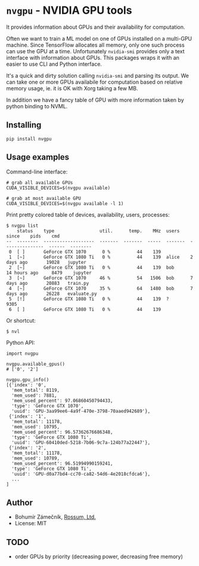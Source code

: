 # `nvgpu` - NVIDIA GPU tools

It provides information about GPUs and their availability for computation.

Often we want to train a ML model on one of GPUs installed on a multi-GPU
machine. Since TensorFlow allocates all memory, only one such process can
use the GPU at a time. Unfortunately `nvidia-smi` provides only a text
interface with information about GPUs. This packages wraps it with an
easier to use CLI and Python interface.

It's a quick and dirty solution calling `nvidia-smi` and parsing its output.
We can take one or more GPUs availabile for computation based on relative
memory usage, ie. it is OK with Xorg taking a few MB.

In addition we have a fancy table of GPU with more information taken by
python binding to NVML.

## Installing

```
pip install nvgpu
```

## Usage examples

Command-line interface:

```
# grab all available GPUs
CUDA_VISIBLE_DEVICES=$(nvgpu available)

# grab at most available GPU
CUDA_VISIBLE_DEVICES=$(nvgpu available -l 1)
```

Print pretty colored table of devices, availability, users, processes:

```
$ nvgpu list
    status    type                 util.      temp.    MHz  users    since    pids    cmd
--  --------  -------------------  -------  -------  -----  -------  ---------------  ------  --------
 0  [ ]       GeForce GTX 1070      0 %          44    139                          
 1  [~]       GeForce GTX 1080 Ti   0 %          44    139  alice    2 days ago       19028   jupyter
 2  [~]       GeForce GTX 1080 Ti   0 %          44    139  bob      14 hours ago     8479    jupyter
 3  [~]       GeForce GTX 1070     46 %          54   1506  bob      7 days ago       20883   train.py
 4  [~]       GeForce GTX 1070     35 %          64   1480  bob      7 days ago       26228   evaluate.py
 5  [!]       GeForce GTX 1080 Ti   0 %          44    139  ?                         9305
 6  [ ]       GeForce GTX 1080 Ti   0 %          44    139
```

Or shortcut:

```
$ nvl
```

Python API:

```
import nvgpu

nvgpu.available_gpus()
# ['0', '2']

nvgpu.gpu_info()
[{'index': '0',
  'mem_total': 8119,
  'mem_used': 7881,
  'mem_used_percent': 97.06860450794433,
  'type': 'GeForce GTX 1070',
  'uuid': 'GPU-3aa99ee6-4a9f-470e-3798-70aaed942689'},
 {'index': '1',
  'mem_total': 11178,
  'mem_used': 10795,
  'mem_used_percent': 96.57362676686348,
  'type': 'GeForce GTX 1080 Ti',
  'uuid': 'GPU-60410ded-5218-7b06-9c7a-124b77a22447'},
 {'index': '2',
  'mem_total': 11178,
  'mem_used': 10789,
  'mem_used_percent': 96.51994990159241,
  'type': 'GeForce GTX 1080 Ti',
  'uuid': 'GPU-d0a77bd4-cc70-ca82-54d6-4e2018cfdca6'},
  ...
]
```

## Author

- Bohumír Zámečník, [Rossum, Ltd.](https://rossum.ai/)
- License: MIT

## TODO
- order GPUs by priority (decreasing power, decreasing free memory)
